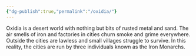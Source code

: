 ```yaml
---
{"dg-publish":true,"permalink":"/oxidia/"}
---
```


Oxidia is a desert world with nothing but bits of rusted metal and sand. The air smells of iron and factories in cities churn smoke and grime everywhere. Outside the cities are lawless and small villages struggle to survive. In this reality, the cities are run by three individuals known as the Iron Monarchs.


